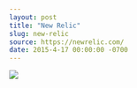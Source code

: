 ```yaml
---
layout: post
title: "New Relic"
slug: new-relic
source: https://newrelic.com/
date: 2015-4-17 00:00:00 -0700
---
```


<img src="{{ site.url }}/assets/img/screenshots/new-relic.jpg">
